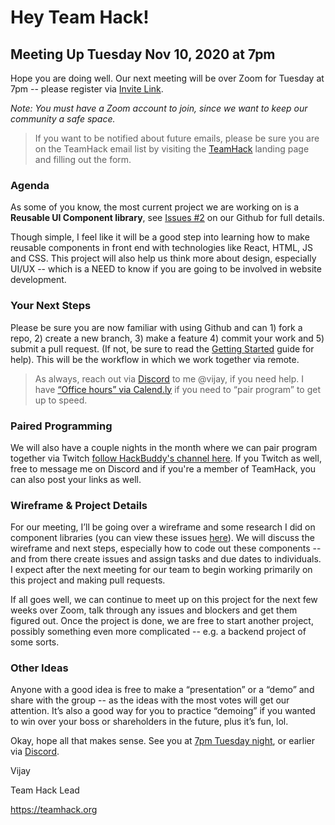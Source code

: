 # Hey Team Hack!

## Meeting Up Tuesday Nov 10, 2020 at 7pm

Hope you are doing well.  Our next meeting will be over Zoom for Tuesday at 7pm -- please register via [Invite Link](https://zoom.us/j/99365250178?pwd=UGVNdjRKNVh3MWNPcHN3V1FQTmd0dz09). 

*Note: You must have a Zoom account to join, since we want to keep our community a safe space.* 

> If you want to be notified about future emails, please be sure you are on the TeamHack email list by visiting the [TeamHack](https://teamhack.org) landing page and filling out the form.

### Agenda

As some of you know, the most current project we are working on is a **Reusable UI Component library**, see [Issues #2](https://github.com/team-hack/react-components/issues/2) on our Github for full details. 

Though simple, I feel like it will be a good step into learning how to make reusable components in front end with technologies like React, HTML, JS and CSS.  This project will also help us think more about design, especially UI/UX -- which is a NEED to know if you are going to be involved in website development. 

### Your Next Steps

Please be sure you are now familiar with using Github and can 1) fork a repo, 2) create a new branch, 3) make a feature 4) commit your work and 5) submit a pull request. (If not, be sure to read the [Getting Started](https://github.com/team-hack/coding-guidelines/blob/main/gettingstarted.md) guide for help). This will be the workflow in which we work together via remote.  

> As always, reach out via [Discord](https://discord.gg/sFHSVR5) to me @vijay, if you need help.  I have [“Office hours” via Calend.ly](https://calendly.com/hackbuddy) if you need to “pair program” to get up to speed.  

### Paired Programming

We will also have a couple nights in the month where we can pair program together via Twitch [follow HackBuddy's channel here](https://twitch.tv/hackbuddyorg).  If you Twitch as well, free to message me on Discord and if you're a member of TeamHack, you can also post your links as well.

### Wireframe & Project Details

For our meeting, I’ll be going over a wireframe and some research I did on component libraries (you can view these issues [here](https://github.com/team-hack/react-components/issues)).  We will discuss the wireframe and next steps, especially how to code out these components -- and from there create issues and assign tasks and due dates to individuals.  I expect after the next meeting for our team to begin working primarily on this project and making pull requests.  


If all goes well, we can continue to meet up on this project for the next few weeks over Zoom, talk through any issues and blockers and get them figured out.  Once the project is done, we are free to start another project, possibly something even more complicated -- e.g. a backend project of some sorts.   

### Other Ideas

Anyone with a good idea is free to make a “presentation” or a “demo” and share with the group -- as the ideas with the most votes will get our attention.   It’s also a good way for you to practice “demoing” if you wanted to win over your boss or shareholders in the future, plus it’s fun, lol.

Okay, hope all that makes sense.  See you at [7pm Tuesday night](https://zoom.us/j/99365250178?pwd=UGVNdjRKNVh3MWNPcHN3V1FQTmd0dz09), or earlier via [Discord](https://discord.gg/sFHSVR5).

Vijay

Team Hack Lead

https://teamhack.org


